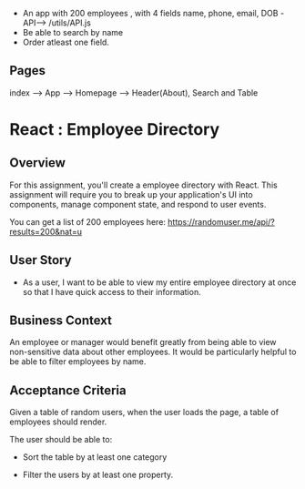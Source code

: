 * An app with 200 employees , with  4 fields  name, phone, email, DOB
  -API--> /utils/API.js
* Be able to search by name 
* Order atleast one field.
## Pages
index --> App --> Homepage --> Header(About), Search and Table


# React : Employee Directory

## Overview

For this assignment, you'll create a employee directory with React. This assignment will require you to break up your application's UI into components, manage component state, and respond to user events.

You can get a list of 200 employees here: https://randomuser.me/api/?results=200&nat=u

## User Story

- As a user, I want to be able to view my entire employee directory at once so that I have quick access to their information.

## Business Context

An employee or manager would benefit greatly from being able to view non-sensitive data about other employees. It would be particularly helpful to be able to filter employees by name.

## Acceptance Criteria

Given a table of random users, when the user loads the page, a table of employees should render.

The user should be able to:

- Sort the table by at least one category

- Filter the users by at least one property.

